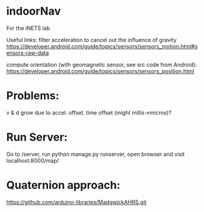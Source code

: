 # indoorNav
For the iNETS lab

Useful links:
filter acceleration to cancel out the influence of gravity
https://developer.android.com/guide/topics/sensors/sensors_motion.html#sensors-raw-data

compute orientation (with geomagnetic sensor, see src code from Android):
https://developer.android.com/guide/topics/sensors/sensors_position.html


# Problems:
v & d grow due to accel. offset.
time offset (might millis->micros)?

# Run Server:
Go to /server, run python manage.py runserver, open browser and visit localhost:8000/map/


# Quaternion approach:

https://github.com/arduino-libraries/MadgwickAHRS.git
